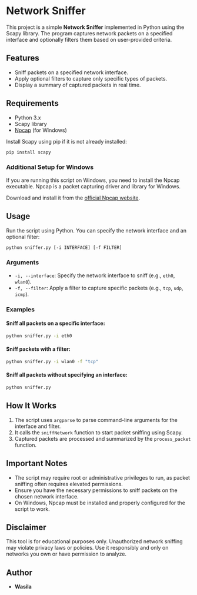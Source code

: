 # Network Sniffer

This project is a simple **Network Sniffer** implemented in Python using the Scapy library. The program captures network packets on a specified interface and optionally filters them based on user-provided criteria.

## Features

- Sniff packets on a specified network interface.
- Apply optional filters to capture only specific types of packets.
- Display a summary of captured packets in real time.

## Requirements

- Python 3.x
- Scapy library
- [Npcap](https://nmap.org/npcap/) (for Windows)

Install Scapy using pip if it is not already installed:

```bash
pip install scapy
```

### Additional Setup for Windows

If you are running this script on Windows, you need to install the Npcap executable. Npcap is a packet capturing driver and library for Windows.

Download and install it from the [official Npcap website](https://nmap.org/npcap/).

## Usage

Run the script using Python. You can specify the network interface and an optional filter:

```bash
python sniffer.py [-i INTERFACE] [-f FILTER]
```

### Arguments

- `-i, --interface`: Specify the network interface to sniff (e.g., `eth0`, `wlan0`).
- `-f, --filter`: Apply a filter to capture specific packets (e.g., `tcp`, `udp`, `icmp`).

### Examples

#### Sniff all packets on a specific interface:

```bash
python sniffer.py -i eth0
```

#### Sniff packets with a filter:

```bash
python sniffer.py -i wlan0 -f "tcp"
```

#### Sniff all packets without specifying an interface:

```bash
python sniffer.py
```

## How It Works

1. The script uses `argparse` to parse command-line arguments for the interface and filter.
2. It calls the `sniffNetwork` function to start packet sniffing using Scapy.
3. Captured packets are processed and summarized by the `process_packet` function.

## Important Notes

- The script may require root or administrative privileges to run, as packet sniffing often requires elevated permissions.
- Ensure you have the necessary permissions to sniff packets on the chosen network interface.
- On Windows, Npcap must be installed and properly configured for the script to work.

## Disclaimer

This tool is for educational purposes only. Unauthorized network sniffing may violate privacy laws or policies. Use it responsibly and only on networks you own or have permission to analyze.

## Author

- **Wasila**

